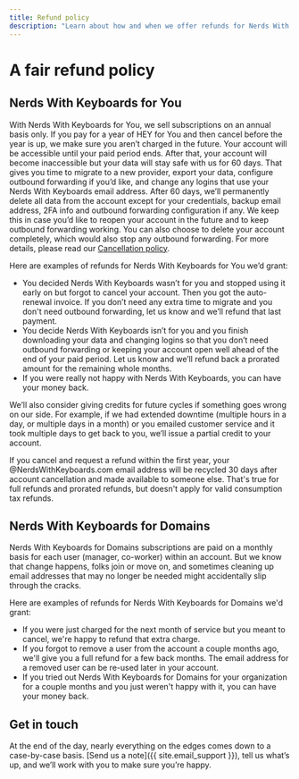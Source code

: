 ```yaml
---
title: Refund policy
description: "Learn about how and when we offer refunds for Nerds With Keyboards."
---
```


# A fair refund policy

## Nerds With Keyboards for You
With Nerds With Keyboards for You, we sell subscriptions on an annual basis only. If you pay for a year of HEY for You and then cancel before the year is up, we make sure you aren’t charged in the future. Your account will be accessible until your paid period ends. After that, your account will become inaccessible but your data will stay safe with us for 60 days. That gives you time to migrate to a new provider, export your data, configure outbound forwarding if you’d like, and change any logins that use your Nerds With Keyboards email address. After 60 days, we’ll permanently delete all data from the account except for your credentials, backup email address, 2FA info and outbound forwarding configuration if any. We keep this in case you’d like to reopen your account in the future and to keep outbound forwarding working. You can also choose to delete your account completely, which would also stop any outbound forwarding. For more details, please read our [Cancellation policy](../../cancellation/index.md).

Here are examples of refunds for Nerds With Keyboards for You we’d grant:

- You decided Nerds With Keyboards wasn’t for you and stopped using it early on but forgot to cancel your account. Then you got the auto-renewal invoice. If you don’t need any extra time to migrate and you don't need outbound forwarding, let us know and we’ll refund that last payment.
- You decide Nerds With Keyboards isn’t for you and you finish downloading your data and changing logins so that you don’t need outbound forwarding or keeping your account open well ahead of the end of your paid period. Let us know and we’ll refund back a prorated amount for the remaining whole months.
- If you were really not happy with Nerds With Keyboards, you can have your money back.

We’ll also consider giving credits for future cycles if something goes wrong on our side. For example, if we had extended downtime (multiple hours in a day, or multiple days in a month) or you emailed customer service and it took multiple days to get back to you, we’ll issue a partial credit to your account.

If you cancel and request a refund within the first year, your @NerdsWithKeyboards.com email address will be recycled 30 days after account cancellation and made available to someone else. That's true for full refunds and prorated refunds, but doesn't apply for valid consumption tax refunds.

## Nerds With Keyboards for Domains
Nerds With Keyboards for Domains subscriptions are paid on a monthly basis for each user (manager, co-worker) within an account. But we know that change happens, folks join or move on, and sometimes cleaning up email addresses that may no longer be needed might accidentally slip through the cracks.

Here are examples of refunds for Nerds With Keyboards for Domains we'd grant:

- If you were just charged for the next month of service but you meant to cancel, we're happy to refund that extra charge.
- If you forgot to remove a user from the account a couple months ago, we'll give you a full refund for a few back months. The email address for a removed user can be re-used later in your account.
- If you tried out Nerds With Keyboards for Domains for your organization for a couple months and you just weren't happy with it, you can have your money back.

## Get in touch

At the end of the day, nearly everything on the edges comes down to a case-by-case basis. [Send us a note]({{ site.email_support }}), tell us what’s up, and we’ll work with you to make sure you’re happy.
